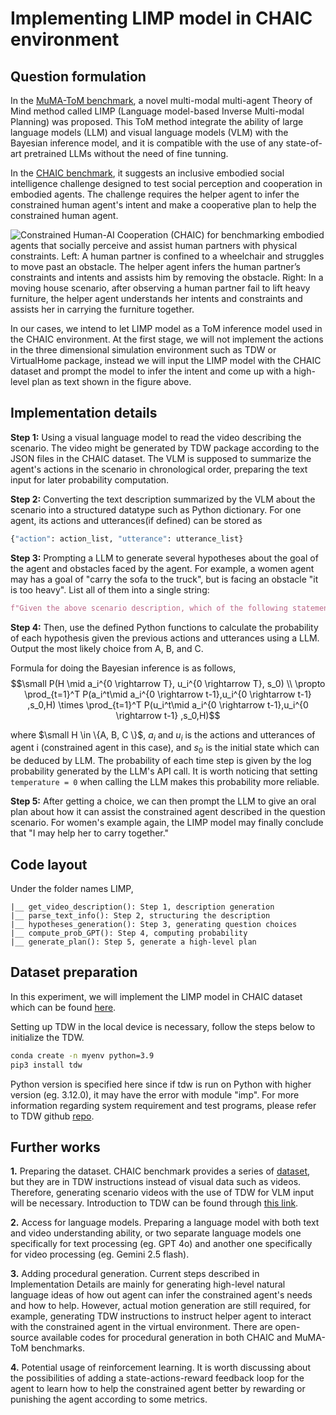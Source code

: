 # Implementing LIMP model in CHAIC environment

## Question formulation
In the [MuMA-ToM benchmark](https://scai.cs.jhu.edu/projects/MuMA-ToM/), a novel multi-modal multi-agent Theory of Mind method called LIMP (Language model-based Inverse Multi-modal Planning) was proposed. This ToM method integrate the ability of large language models (LLM) and visual language models (VLM) with the Bayesian inference model, and it is compatible with the use of any state-of-art pretrained LLMs without the need of fine tunning.

In the [CHAIC benchmark](https://umass-embodied-agi.github.io/CHAIC/), it suggests an inclusive embodied social intelligence challenge designed to test social perception and cooperation in embodied agents. The challenge requires the helper agent to infer the constrained human agent's intent and make a cooperative plan to help the constrained human agent.

![Constrained Human-AI Cooperation (CHAIC) for benchmarking embodied agents that socially perceive and assist human partners with physical constraints. Left: A human partner is confined to a wheelchair and struggles to move past an obstacle. The helper agent infers the human partner’s constraints and intents and assists him by removing the obstacle. Right: In a moving house scenario, after observing a human partner fail to lift heavy furniture, the helper agent understands her intents and constraints and assists her in carrying the furniture together.](https://umass-embodied-agi.github.io/CHAIC/figure/teaser_v4.png "CHAIC benckmark")

In our cases, we intend to let LIMP model as a ToM inference model used in the CHAIC environment. At the first stage, we will not implement the actions in the three dimensional simulation environment such as TDW or VirtualHome package, instead we will input the LIMP model with the CHAIC dataset and prompt the model to infer the intent and come up with a high-level plan as text shown in the figure above.

## Implementation details

**Step 1:** 
Using a visual language model to read the video describing the scenario. The video might be generated by TDW package according to the JSON files in the CHAIC dataset. The VLM is supposed to summarize the agent's actions in the scenario in chronological order, preparing the text input for later probability computation.

**Step 2:** 
Converting the text description summarized by the VLM about the scenario into a structured datatype such as Python dictionary. For one agent, its actions and utterances(if defined) can be stored as 
```Python
{"action": action_list, "utterance": utterance_list}
```

**Step 3:** 
Prompting a LLM to generate several hypotheses about the goal of the agent and obstacles faced by the agent. For example, a women agent may has a goal of "carry the sofa to the truck", but is facing an obstacle "it is too heavy". List all of them into a single string:
```Python
f"Given the above scenario description, which of the following statements is MOST likely to be the goal of the person?\nA) {hypothesis1}\nB) {hypothesis2}\nC) {hypothesis3}"
```

**Step 4:**
Then, use the defined Python functions to calculate the probability of each hypothesis given the previous actions and utterances using a LLM. Output the most likely choice from A, B, and C.

Formula for doing the Bayesian inference is as follows,
$$\small P(H \mid a_i^{0 \rightarrow T}, u_i^{0 \rightarrow T}, s_0) \\ \propto \prod_{t=1}^T P(a_i^t\mid a_i^{0 \rightarrow t-1},u_i^{0 \rightarrow t-1} ,s_0,H) \times \prod_{t=1}^T P(u_i^t\mid a_i^{0 \rightarrow t-1},u_i^{0 \rightarrow t-1} ,s_0,H)$$ 

where $\small H \in \{A, B, C \}$, $a_i$ and $u_i$ is the actions and utterances of agent i (constrained agent in this case), and $s_0$ is the initial state which can be deduced by LLM. The probability of each time step is given by the log probability generated by the LLM's API call. It is worth noticing that setting ```temperature = 0``` when calling the LLM makes this probability more reliable.

**Step 5:** 
After getting a choice, we can then prompt the LLM to give an oral plan about how it can assist the constrained agent described in the question scenario. For women's example again, the LIMP model may finally conclude that "I may help her to carry together."

## Code layout
Under the folder names LIMP,
```
|__ get_video_description(): Step 1, description generation
|__ parse_text_info(): Step 2, structuring the description
|__ hypotheses_generation(): Step 3, generating question choices
|__ compute_prob_GPT(): Step 4, computing probability
|__ generate_plan(): Step 5, generate a high-level plan
```


## Dataset preparation
In this experiment, we will implement the LIMP model in CHAIC dataset which can be found [here](https://umass-embodied-agi.github.io/CHAIC/).

Setting up TDW in the local device is necessary, follow the steps below to initialize the TDW.
```bash
conda create -n myenv python=3.9
pip3 install tdw
```
Python version is specified here since if tdw is run on Python with higher version (eg. 3.12.0), it may have the error with module "imp". For more information regarding system requirement and test programs, please refer to TDW github [repo](https://github.com/threedworld-mit/tdw).

## Further works
**1.** Preparing the dataset. CHAIC benchmark provides a series of [dataset](https://github.com/UMass-Embodied-AGI/CHAIC/tree/main/dataset), but they are in TDW instructions instead of visual data such as videos. Therefore, generating scenario videos with the use of TDW for VLM input will be necessary. Introduction to TDW can be found through [this link](https://github.com/threedworld-mit/tdw).

**2.** Access for language models. Preparing a language model with both text and video understanding ability, or two separate language models one specifically for text processing (eg. GPT 4o) and another one specifically for video processing (eg. Gemini 2.5 flash).

**3.** Adding procedural generation. Current steps described in Implementation Details are mainly for generating high-level natural language ideas of how out agent can infer the constrained agent's needs and how to help. However, actual motion generation are still required, for example, generating TDW instructions to instruct helper agent to interact with the constrained agent in the virtual environment. There are open-source available codes for procedural generation in both CHAIC and MuMA-ToM benchmarks.

**4.** Potential usage of reinforcement learning. It is worth discussing about the possibilities of adding a state-actions-reward feedback loop for the agent to learn how to help the constrained agent better by rewarding or punishing the agent according to some metrics.
